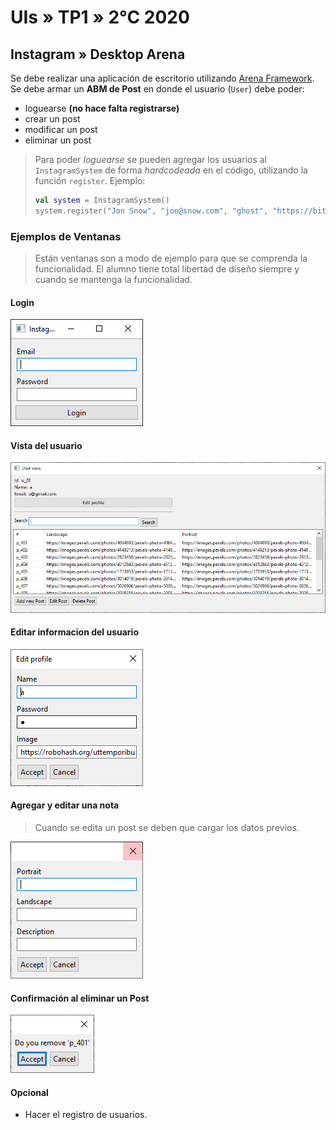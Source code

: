 # UIs » TP1 » 2°C 2020

## Instagram » Desktop Arena

Se debe realizar una aplicación de escritorio utilizando
[Arena Framework](http://arena.uqbar-project.org/).
Se debe armar un **ABM de Post** en donde el usuario (`User`) debe poder:

- loguearse **(no hace falta registrarse)**
- crear un post
- modificar un post
- eliminar un post

> Para poder _loguearse_ se pueden agregar los usuarios al `InstagramSystem`
> de forma _hardcodeada_ en el código, utilizando la función `register`.
> Ejemplo:
>
> ```kotlin
> val system = InstagramSystem()
> system.register("Jon Snow", "jon@snow.com", "ghost", "https://bit.ly/3496Vje")
> ```

### Ejemplos de Ventanas

> Están ventanas son a modo de ejemplo para que se comprenda la funcionalidad.
> El alumno tiene total libertad de diseño siempre y cuando se mantenga la funcionalidad.

#### Login

![Login](img/tp1-login.png)

#### Vista del usuario

![User List](img/tp1-user.png)

#### Editar informacion del usuario

![Edit User](img/tp1-editUser.png)

#### Agregar y editar una nota

> Cuando se edita un post se deben que cargar los datos previos.

![Agregar o editar un Post](img/tp1-addOrEdit.png)

#### Confirmación al eliminar un Post

![Eliminar post Confirmación](img/tp1-delete.png)

#### Opcional

- Hacer el registro de usuarios.
